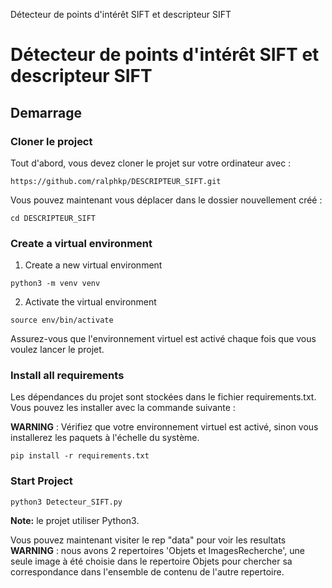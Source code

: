 Détecteur de points d'intérêt SIFT et descripteur SIFT
# Détecteur de points d'intérêt SIFT et descripteur SIFT




## Demarrage


### Cloner le project

Tout d'abord, vous devez cloner le projet sur votre ordinateur avec :

```
https://github.com/ralphkp/DESCRIPTEUR_SIFT.git
```

Vous pouvez maintenant vous déplacer dans le dossier nouvellement créé :
```
cd DESCRIPTEUR_SIFT
```

### Create a virtual environment


1. Create a new virtual environment
```
python3 -m venv venv
```

2. Activate the virtual environment
```
source env/bin/activate
```

Assurez-vous que l'environnement virtuel est activé chaque fois que vous voulez lancer le projet.

### Install all requirements

Les dépendances du projet sont stockées dans le fichier requirements.txt. Vous pouvez les installer avec la commande suivante :

**WARNING** :  Vérifiez que votre environnement virtuel est activé, sinon vous installerez les paquets à l'échelle du système.
```
pip install -r requirements.txt
```


### Start Project


```
python3 Detecteur_SIFT.py
```

**Note:** le projet utiliser Python3.


Vous pouvez maintenant visiter le rep "data" pour voir les resultats
**WARNING** : nous avons 2 repertoires 'Objets et ImagesRecherche', une seule image à été choisie dans le repertoire Objets pour chercher sa correspondance dans l'ensemble de contenu de l'autre repertoire.
